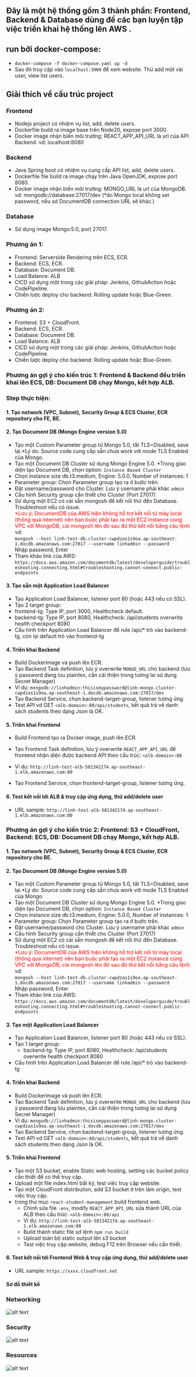 ## Đây là một hệ thống gồm 3 thành phần: Frontend, Backend & Database dùng để các bạn luyện tập việc triển khai hệ thống lên AWS .
## run bởi docker-compose:
- `docker-compose -f docker-compose.yaml up -d`
- Sau đó truy cập vào `localhost:3000` để xem website. Thử add một vài user, view list users.

## Giải thích về cấu trúc project
### Frontend
- Nodejs project có nhiệm vụ list, add, delete users.
- Dockerfile build ra image base trên Node20, expose port 3000.
- Docker image nhận biến môi trường: REACT_APP_API_URL là url của API Backend. vd: localhost:8080
### Backend
- Java Spring boot có nhiệm vụ cung cấp API list, add, delete users.
- Dockerfile file build ra image chạy trên Java OpenJDK, expose port 8080.
- Docker image nhận biến môi trường: MONGO_URL là url của MongoDB. vd: mongodb://database:27017/dev (*do Mongo local không set password, nếu sd DocumentDB connection URL sẽ khác.)
### Database
- Sử dụng image Mongo:5.0, port 27017.


### Phương án 1:
- Frontend: Serverside Rendering trên ECS, ECR.
- Backend: ECS, ECR.
- Database: Document DB.
- Load Balance: ALB
- CICD sử dụng một trong các giải pháp: Jenkins, GithubAction hoặc CodePipeline.
- Chiến lược deploy cho backend: Rolling update hoặc Blue-Green.
### Phương án 2:
- Frontend: S3 + CloudFront.
- Backend: ECS, ECR.
- Database: Document DB.
- Load Balance: ALB
- CICD sử dụng một trong các giải pháp: Jenkins, GithubAction hoặc CodePipeline.
- Chiến lược deploy cho backend: Rolling update hoặc Blue-Green.



### Phương án gợi ý cho kiến trúc 1: Frontend & Backend đều triển khai lên ECS, DB: Document DB chạy Mongo, kết hợp ALB.

### Step thực hiện:
#### 1. Tạo network (VPC, Subnet), Security Group & ECS Cluster, ECR repository cho FE, BE.
#### 2. Tạo Document DB (Mongo Engine version 5.0)
* Tạo một Custom Parameter group từ Mongo 5.0, tắt TLS=Disabled, save lại.*Lý do: Source code cung cấp sẵn chưa work với mode TLS Enabled của Mongo.
* Tạo một Document DB Cluster sử dụng Mongo Engine 5.0. *Trong giao diện tạo Document DB, chọn option: ```Instance Based Cluster```
* Chọn instance size db.t3.medium, Engine: 5.0.0, Number of instances: 1
* Parameter group: Chọn Parameter group tạo ra ở bước trên.
* Đặt username/password cho Cluster. Lưu ý username phải khác ```admin```
* Cấu hình Security group cần thiết cho Cluster (Port 27017)
* Sử dụng một EC2 có cài sẵn mongosh để kết nối thử đến Database. Troubleshoot nếu có issue.  
<span style="color: red;">*Lưu ý: DocumentDB của AWS hiện không hỗ trợ kết nối từ máy local (thông qua internet) nên bạn buộc phải tạo ra một EC2 instance cùng VPC với MongoDB, cài mongosh lên đó sau đó thử kết nối bằng câu lệnh</span> vd:  
`mongosh --host linh-test-db.cluster-cwpdzas1s9oa.ap-southeast-1.docdb.amazonaws.com:27017 --username linhadmin --password`  
Nhập password, Enter
* Tham khảo link của AWS: `https://docs.aws.amazon.com/documentdb/latest/developerguide/troubleshooting.connecting.html#troubleshooting.cannot-connect.public-endpoints`


#### 3. Tạo sẵn một Application Load Balancer
- Tạo Application Load Balancer, listener port 80 (hoặc 443 nếu có SSL).
- Tạo 2 target group: 
- frontend-tg: Type IP, port 3000, Healthcheck default. 
- backend-tg: Type IP, port 8080, Healthcheck: /api/students overwrite health checkport 8080
- Cấu hình trên Application Load Balancer để rule /api/* trỏ vào backend-tg, còn lại default trỏ vào frontend-tg

#### 4. ⁠Triển khai Backend
- Build Dockerimage và push lên ECR. 
- Tạo Backend Task definition, lưu ý overwrite `MONGO_URL` cho backend (lưu ý password đang lưu plaintex, cần cải thiện trong tương lai sử dụng Secret Manager)
- Ví dụ: ```mongodb://linhadmin:thisismypassword@linh-mongo.cluster-cwpdzas1s9oa.ap-southeast-1.docdb.amazonaws.com:27017/dev```
- Tạo Backend Service, chọn backend-target-group, listener tương ứng.
- Test API vd GET ```<alb-domain>:80/api/students```, kết quả trả về danh sách students theo dạng Json là OK.

#### 5. Triển khai Frontend
- Build Frontend tạo ra Docker image, push lên ECR.

- Tạo Frontend Task definition, lưu ý overwrite `REACT_APP_API_URL` để frontend nhận diện được backend API theo cấu trúc: ```<alb-domain>:80```
- Ví dụ: ```http://linh-test-alb-581342174.ap-southeast-1.elb.amazonaws.com:80```

- Tạo Frontend Service, chọn frontend-target-group, listener tương ứng.

#### 6. Test kết nối tới ALB & truy cập ứng dụng, thử add/delete user
- URL sample: ```http://linh-test-alb-581342174.ap-southeast-1.elb.amazonaws.com:80```

### Phương án gợi ý cho kiến trúc 2: Frontend: S3 + CloudFront, Backend: ECS, DB: Document DB chạy Mongo, kết hợp ALB.
#### 1. Tạo network (VPC, Subnet), Security Group & ECS Cluster, ECR repository cho BE.
#### 2. Tạo Document DB (Mongo Engine version 5.0)
* Tạo một Custom Parameter group từ Mongo 5.0, tắt TLS=Disabled, save lại.*Lý do: Source code cung cấp sẵn chưa work với mode TLS Enabled của Mongo.
* Tạo một Document DB Cluster sử dụng Mongo Engine 5.0. *Trong giao diện tạo Document DB, chọn option: ```Instance Based Cluster```
* Chọn instance size db.t3.medium, Engine: 5.0.0, Number of instances: 1
* Parameter group: Chọn Parameter group tạo ra ở bước trên.
* Đặt username/password cho Cluster. Lưu ý username phải khác ```admin```
* Cấu hình Security group cần thiết cho Cluster (Port 27017)
* Sử dụng một EC2 có cài sẵn mongosh để kết nối thử đến Database. Troubleshoot nếu có issue.  
<span style="color: red;">*Lưu ý: DocumentDB của AWS hiện không hỗ trợ kết nối từ máy local (thông qua internet) nên bạn buộc phải tạo ra một EC2 instance cùng VPC với MongoDB, cài mongosh lên đó sau đó thử kết nối bằng câu lệnh</span> vd:  
`mongosh --host linh-test-db.cluster-cwpdzas1s9oa.ap-southeast-1.docdb.amazonaws.com:27017 --username linhadmin --password`  
Nhập password, Enter
* Tham khảo link của AWS: `https://docs.aws.amazon.com/documentdb/latest/developerguide/troubleshooting.connecting.html#troubleshooting.cannot-connect.public-endpoints`

#### 3. Tạo một Application Load Balancer
- Tạo Application Load Balancer, listener port 80 (hoặc 443 nếu có SSL).
- Tạo 1 target group: 
    - backend-tg: Type IP, port 8080, Healthcheck: /api/students overwrite health checkport 8080
- Cấu hình trên Application Load Balancer để rule /api/* trỏ vào backend-tg

#### 4. ⁠Triển khai Backend
- Build Dockerimage và push lên ECR. 
- Tạo Backend Task definition, lưu ý overwrite `MONGO_URL` cho backend (lưu ý password đang lưu plaintex, cần cải thiện trong tương lai sử dụng Secret Manager)
- Ví dụ: ```mongodb://linhadmin:thisismypassword@linh-mongo.cluster-cwpdzas1s9oa.ap-southeast-1.docdb.amazonaws.com:27017/dev```
- Tạo Backend Service, chọn backend-target-group, listener tương ứng.
- Test API vd GET ```<alb-domain>:80/api/students```, kết quả trả về danh sách students theo dạng Json là OK.

#### 5. Triển khai Frontend
- Tạo một S3 bucket, enable Static web hosting, setting các bucket policy cần thiết để có thể truy cập.
- Upload một file index.html bất kỳ, test việc truy cập website.
- Tạo một CloudFront distribution, add S3 bucket ở trên làm origin, test việc truy cập.
- trong thư mục `react-student-management` build frontend web.
    - Chỉnh sửa file `.env`, modify `REACT_APP_API_URL` sửa thành URL của ALB theo cấu trúc: ```<alb-domain>:80/api```
    - Ví dụ: ```http://linh-test-alb-581342174.ap-southeast-1.elb.amazonaws.com:80```
    - Build thành static file sd lệnh `npm run build`
    - Upload toàn bộ static output lên s3 bucket
    - Test việc truy cập website, debug F12 trên Browser nếu cần thiết.

#### 6. Test kết nối tới Frontend Web & truy cập ứng dụng, thử add/delete user
- URL sample: ```https://xxxx.cloudfront.net```

#### Sơ đồ thiết kế 
### Networking
![alt text](image.png)
### Security
![alt text](image-1.png)
### Resources
![alt text](image-2.png)